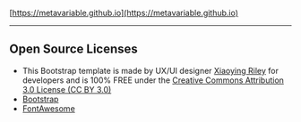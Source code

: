 [https://metavariable.github.io](https://metavariable.github.io)

----

## Open Source Licenses

- This Bootstrap template is made by UX/UI designer [Xiaoying Riley](https://twitter.com/3rdwave_themes) for developers and is 100% FREE under the [Creative Commons Attribution 3.0 License (CC BY 3.0)](http://creativecommons.org/licenses/by/3.0/)
- [Bootstrap](http://getbootstrap.com/)
- [FontAwesome](http://fortawesome.github.io/Font-Awesome/)
